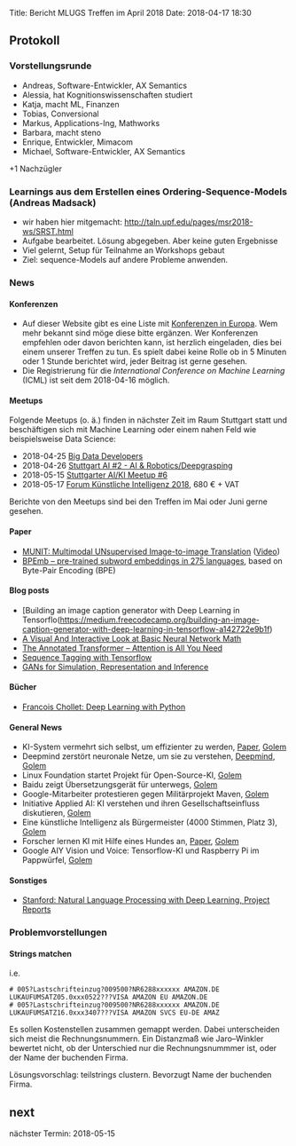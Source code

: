 Title: Bericht MLUGS Treffen im April 2018
Date: 2018-04-17 18:30

## Protokoll

### Vorstellungsrunde

- Andreas, Software-Entwickler, AX Semantics
- Alessia, hat Kognitionswissenschaften studiert
- Katja, macht ML, Finanzen
- Tobias, Conversional
- Markus, Applications-Ing, Mathworks
- Barbara, macht steno
- Enrique, Entwickler, Mimacom
- Michael, Software-Entwickler, AX Semantics

+1 Nachzügler

### Learnings aus dem Erstellen eines Ordering-Sequence-Models (Andreas Madsack)

- wir haben hier mitgemacht: http://taln.upf.edu/pages/msr2018-ws/SRST.html
- Aufgabe bearbeitet. Lösung abgegeben. Aber keine guten Ergebnisse
- Viel gelernt, Setup für Teilnahme an Workshops gebaut
- Ziel: sequence-Models auf andere Probleme anwenden.


### News

#### Konferenzen

- Auf dieser Website gibt es eine Liste mit [Konferenzen in Europa](http://www.mlugs.de/pages/konferenzen/).
  Wem mehr bekannt sind möge diese bitte ergänzen.
  Wer Konferenzen empfehlen oder davon berichten kann, ist herzlich eingeladen, dies bei einem unserer Treffen zu tun.
  Es spielt dabei keine Rolle ob in 5 Minuten oder 1 Stunde berichtet wird, jeder Beitrag ist gerne gesehen.
- Die Registrierung für die *International Conference on Machine Learning* (ICML) ist seit dem 2018-04-16 möglich.

#### Meetups

Folgende Meetups (o. ä.) finden in nächster Zeit im Raum Stuttgart statt und beschäftigen sich mit Machine Learning oder einem nahen Feld wie beispielsweise Data Science:

- 2018-04-25 [Big Data Developers](https://www.meetup.com/Big-Data-Developers-in-Stuttgart/events/249493866/)
- 2018-04-26 [Stuttgart AI #2 - AI & Robotics/Deepgrasping](https://www.meetup.com/StuttgartAI/events/249220555/)
- 2018-05-15 [Stuttgarter AI/KI Meetup #6](https://www.meetup.com/Stuttgarter-AI-KI-Meetup/events/248568701/)
- 2018-05-17 [Forum Künstliche Intelligenz 2018](https://www.xing.com/events/forum-kunstliche-intelligenz-2018-1896713), 680 € + VAT

Berichte von den Meetups sind bei den Treffen im Mai oder Juni gerne gesehen.

#### Paper

- [MUNIT: Multimodal UNsupervised Image-to-image Translation](https://github.com/nvlabs/munit)
  ([Video](https://video.twimg.com/tweet_video/Da3T8BHVwAARjG0.mp4))
- [BPEmb – pre-trained subword embeddings in 275 languages](https://github.com/bheinzerling/bpemb), based on Byte-Pair Encoding (BPE)


#### Blog posts

- [Building an image caption generator with Deep Learning in Tensorflo(https://medium.freecodecamp.org/building-an-image-caption-generator-with-deep-learning-in-tensorflow-a142722e9b1f)
- [A Visual And Interactive Look at Basic Neural Network Math](https://jalammar.github.io/feedforward-neural-networks-visual-interactive/)
- [The Annotated Transformer – Attention is All You Need](http://nlp.seas.harvard.edu//2018/04/03/attention.html)
- [Sequence Tagging with Tensorflow](https://guillaumegenthial.github.io/sequence-tagging-with-tensorflow.html)
- [GANs for Simulation, Representation and Inference](https://becominghuman.ai/gans-for-simulation-representation-and-inference-d215c251ed12)

#### Bücher

- [Francois Chollet: Deep Learning with Python](https://de.wikipedia.org/wiki/Spezial:ISBN-Suche/9781617294433)

#### General News

- KI-System vermehrt sich selbst, um effizienter zu werden, [Paper](https://arxiv.org/pdf/1803.05859.pdf), [Golem](https://www.golem.de/news/neuronale-netze-ki-system-vermehrt-sich-selbst-um-effizienter-zu-werden-1803-133480.html)
- Deepmind zerstört neuronale Netze, um sie zu verstehen, [Deepmind](https://deepmind.com/blog/understanding-deep-learning-through-neuron-deletion/), [Golem](https://www.golem.de/news/deep-learning-deepmind-zerstoert-neuronale-netze-um-sie-zu-verstehen-1803-133496.html)
- Linux Foundation startet Projekt für Open-Source-KI, [Golem](https://www.golem.de/news/deep-learning-linux-foundation-startet-projekt-fuer-open-source-ki-1803-133549.html)
- Baidu zeigt Übersetzungsgerät für unterwegs, [Golem](https://www.golem.de/news/baidu-zeigt-uebersetzungsgeraet-fuer-unterwegs-1803-133570.html)
- Google-Mitarbeiter protestieren gegen Militärprojekt Maven, [Golem](https://www.golem.de/news/maschinelles-lernen-google-mitarbeiter-protestieren-gegen-militaerprojekt-maven-1804-133733.html)
- Initiative Applied AI: KI verstehen und ihren Gesellschaftseinfluss diskutieren, [Golem](https://www.golem.de/news/initiative-applied-ai-ki-verstehen-und-ihren-gesellschaftseinfluss-diskutieren-1804-133787.html)
- Eine künstliche Intelligenz als Bürgermeister (4000 Stimmen, Platz 3), [Golem](https://www.golem.de/news/ki-kandidat-eine-kuenstliche-intelligenz-als-buergermeister-1804-133830.html)
- Forscher lernen KI mit Hilfe eines Hundes an, [Paper](https://arxiv.org/pdf/1803.10827.pdf), [Golem](https://www.golem.de/news/kuenstliche-intelligenz-forscher-lernen-ki-mit-hilfe-eines-hundes-an-1804-133869.html)
- Google AIY Vision und Voice: Tensorflow-KI und Raspberry Pi im Pappwürfel, [Golem](https://www.golem.de/news/google-aiy-vision-und-voice-tensorflow-ki-und-raspberry-pi-im-pappwuerfel-1804-133901.html)

#### Sonstiges

- [Stanford: Natural Language Processing with Deep Learning, Project Reports](http://web.stanford.edu/class/cs224n/reports.html)


### Problemvorstellungen

#### Strings matchen

i.e.

```
# 005?Lastschrifteinzug?009500?NR6288xxxxxx AMAZON.DE LUKAUFUMSATZ05.0xxx0522???VISA AMAZON EU AMAZON.DE
# 005?Lastschrifteinzug?009500?NR6288xxxxxx AMAZON.DE LUKAUFUMSATZ16.0xxx3407???VISA AMAZON SVCS EU-DE AMAZ
```

Es sollen Kostenstellen zusammen gemappt werden. Dabei unterscheiden sich meist die Rechnungsnummern.
Ein Distanzmaß wie Jaro–Winkler bewertet nicht, ob der Unterschied nur die Rechnungsnummmer ist, oder der Name der buchenden Firma.

Lösungsvorschlag: teilstrings clustern. Bevorzugt Name der buchenden Firma.


## next

nächster Termin: 2018-05-15
